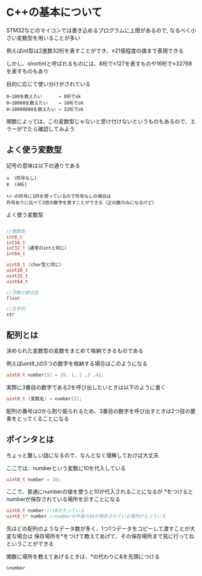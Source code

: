 # C++の基本について

STM32などのマイコンでは書き込めるプログラムに上限があるので,
なるべく小さい変数型を用いることが多い

例えばint型は2進数32桁を表すことができ、±21億程度の値まで表現できる

しかし、shortintと呼ばれるものには、8桁で±127を表すものや16桁で±32768を表すものもあり

目的に応じて使い分けがされている

```
0~100を数えたい      → 8桁でok
0~10000を数えたい    → 16桁でok
0~10000000を数えたい → 32桁でok
```

関数によっては、この変数型じゃないと受け付けないというものもあるので、エラーがでたら確認してみよう

## よく使う変数型

記号の意味は以下の通りである
```
u （符号なし)
8  (8桁)

+/-の符号に1桁を使っているので符号なしの場合は
符号ありに比べて2倍の数字を表すことができる（正の数のみになるけど）
```

よく使う変数型
```cpp

//整数型
int8_t
int16_t
int32_t（通常のintと同じ）
int64_t

uint8_t (char型と同じ）
uint16_t
uint32_t
uint64_t

//浮動小数点型
float

//文字列
str
```

## 配列とは

決められた変数型の変数をまとめて格納できるものである

例えばuint8_tの5つの数字を格納する場合はこのようになる
```cpp
uint8_t number[5] = {0, 1, 2 ,3 ,4};
```

実際に3番目の数字である2を呼び出したいときは以下のように書く
```cpp
uint8_t (変数名) = number[2];
```
配列の番号は0から割り振られるため、3番目の数字を呼び出すときは2つ目の要素をとってくることになる

## ポインタとは

ちょっと難しい話になるので、なんとなく理解しておけば大丈夫

ここでは、numberという変数に10を代入している

```cpp
uint8_t number = 10;
```

ここで、普通にnumberの値を使うと10が代入されることになるが
*をつけるとnumberが保存されている場所を示すことになる

```cpp
uint8_t number //10が入っている
uint8_t* number //numberの中身の10が保存されている場所が入っている
```

先ほどの配列のようなデータ数が多く、1つ1つデータをコピーして渡すことが大変な場合は
保存場所を*をつけて教えてあげて、その保存場所まで見に行ってねということができる

関数に場所を教えてあげるときは、*の代わりに&を先頭につける
```cpp
&number
```
